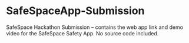 # SafeSpaceApp-Submission
SafeSpace Hackathon Submission – contains the web app link and demo video for the SafeSpace Safety App. No source code included.
